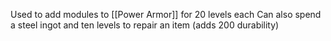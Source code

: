 Used to add modules to [[Power Armor]] for 20 levels each
Can also spend a steel ingot and ten levels to repair an item (adds 200 durability)